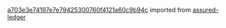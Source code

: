 [a703e3e74197e7e79425300760f4121a60c9b94c](https://github.com/insolar/assured-ledger/commit/a703e3e74197e7e79425300760f4121a60c9b94c) imported from [assured-ledger](https://github.com/insolar/assured-ledger)
